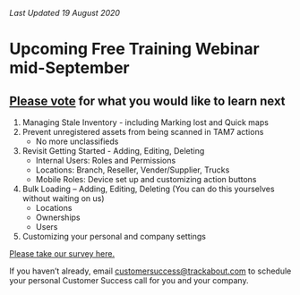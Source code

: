 *Last Updated 19 August 2020*

# Upcoming Free Training Webinar mid-September

## [Please vote](https://docs.google.com/forms/d/e/1FAIpQLSd8JlL7eO2d6QdokZ3eWIGa3zCQ5pFcaHgxZEVUwincexLv5w/viewform) for what you would like to learn next

1. Managing Stale Inventory - including Marking lost and Quick maps
2. Prevent unregistered assets from being scanned in TAM7 actions
    * No more unclassifieds
3. Revisit Getting Started - Adding, Editing, Deleting
    * Internal Users: Roles and Permissions
    * Locations: Branch, Reseller, Vender/Supplier, Trucks
    * Mobile Roles: Device set up and customizing action buttons
4. Bulk Loading – Adding, Editing, Deleting (You can do this yourselves without waiting on us)
    * Locations
    * Ownerships
    * Users
5. Customizing your personal and company settings

[Please take our survey here.](https://docs.google.com/forms/d/e/1FAIpQLSd8JlL7eO2d6QdokZ3eWIGa3zCQ5pFcaHgxZEVUwincexLv5w/viewform)

If you haven’t already, email [customersuccess@trackabout.com](mailto:customersuccess@trackabout.com) to schedule your personal Customer Success call for you and your company.